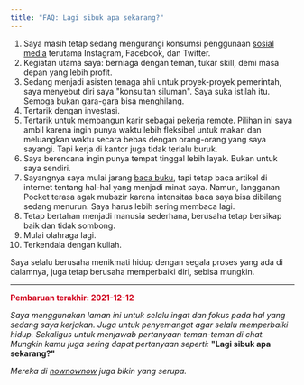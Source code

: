 ```yaml
---
title: "FAQ: Lagi sibuk apa sekarang?"
---
```


1. Saya masih tetap sedang mengurangi konsumsi penggunaan [sosial media](https://duckduckgo.com/?t=canonical&q=social+media+detox) terutama Instagram, Facebook, dan Twitter.
2. Kegiatan utama saya: berniaga dengan teman, tukar skill, demi masa depan yang lebih profit.
3. Sedang menjadi asisten tenaga ahli untuk proyek-proyek pemerintah, saya menyebut diri saya "konsultan siluman". Saya suka istilah itu. Semoga bukan gara-gara bisa menghilang.
4. Tertarik dengan investasi.
5. Tertarik untuk membangun karir sebagai pekerja remote. Pilihan ini saya ambil karena ingin punya waktu lebih fleksibel untuk makan dan meluangkan waktu secara bebas dengan orang-orang yang saya sayangi. Tapi kerja di kantor juga tidak terlalu buruk.
6. Saya berencana ingin punya tempat tinggal lebih layak. Bukan untuk saya sendiri.
7. Sayangnya saya mulai jarang [baca buku](../read), tapi tetap baca artikel di internet tentang hal-hal yang menjadi minat saya. Namun, langganan Pocket terasa agak mubazir karena intensitas baca saya bisa dibilang sedang menurun. Saya harus lebih sering membaca lagi.
8. Tetap bertahan menjadi manusia sederhana, berusaha tetap bersikap baik dan tidak sombong.
9. Mulai olahraga lagi.
10. Terkendala dengan kuliah.

Saya selalu berusaha menikmati hidup dengan segala proses yang ada di dalamnya, juga tetap berusaha memperbaiki diri, sebisa mungkin.

----

<span style='color:#d0021b'>**Pembaruan terakhir: 2021-12-12**</span>

*Saya menggunakan laman ini untuk selalu ingat dan fokus pada hal yang sedang saya kerjakan. Juga untuk penyemangat agar selalu memperbaiki hidup. Sekaligus untuk menjawab pertanyaan teman-teman di chat. Mungkin kamu juga sering dapat pertanyaan seperti:* **"Lagi sibuk apa sekarang?"**

*Mereka di [nownownow](https://nownownow.com/about) juga bikin yang serupa.*
